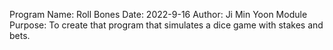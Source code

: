 Program Name: Roll Bones
Date: 2022-9-16
Author: Ji Min Yoon
Module Purpose: To create that program that simulates a dice game with stakes and bets.
